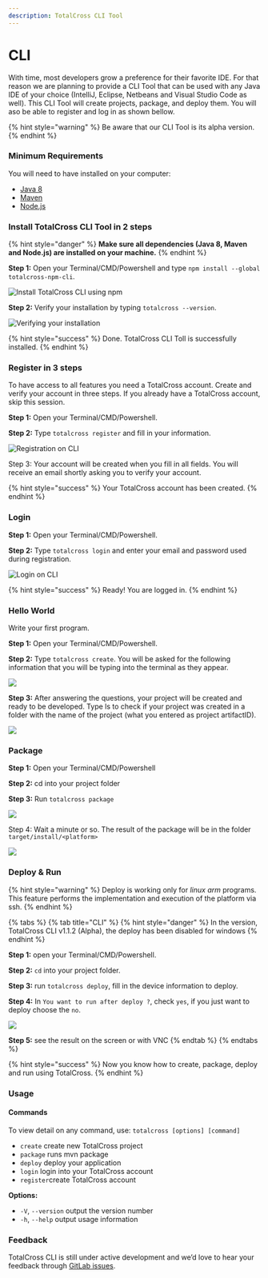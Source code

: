 ```yaml
---
description: TotalCross CLI Tool
---
```


# CLI

With time, most developers grow a preference for their favorite IDE. For that reason we are planning to provide a CLI Tool that can be used with any Java IDE of your choice \(IntelliJ, Eclipse, Netbeans and Visual Studio Code as well\). This CLI Tool will create projects, package, and deploy them. You will aso be able to register and log in as shown bellow.

{% hint style="warning" %}
Be aware that our CLI Tool is its alpha version.
{% endhint %}

### Minimum Requirements

You will need to have installed on your computer:

* [Java 8](https://learn.totalcross.com/get-started/requirements/java-8)
* [Maven](https://learn.totalcross.com/get-started/requirements/maven)
* [Node.js](https://nodejs.org/en/)

### Install TotalCross CLI Tool in 2 steps

{% hint style="danger" %}
**Make sure all dependencies \(Java 8, Maven and Node.js\) are installed on your machine.**
{% endhint %}

**Step 1:** Open your Terminal/CMD/Powershell and type `npm install --global totalcross-npm-cli`.

![Install TotalCross CLI using npm](../../.gitbook/assets/totalcrossinstall.png)

**Step 2:** Verify your installation by typing `totalcross --version`.

![Verifying your installation](../../.gitbook/assets/totalcrossinstallverif.png)

{% hint style="success" %}
Done. TotalCross CLI Toll is successfully installed.
{% endhint %}

### Register in 3 steps

To have access to all features you need a TotalCross account. Create and verify your account in three steps. If you already have a TotalCross account, skip this session.

**Step 1:** Open your Terminal/CMD/Powershell.

**Step 2:** Type `totalcross register` and fill in your information.

![Registration on CLI](../../.gitbook/assets/register3.png)

Step 3: Your account will be created when you fill in all fields. You will receive an email shortly asking you to verify your account. 

{% hint style="success" %}
Your TotalCross account has been created.
{% endhint %}

### Login

**Step 1:** Open your Terminal/CMD/Powershell.

**Step 2:** Type `totalcross login` and enter your email and password used during registration.

![Login on CLI](../../.gitbook/assets/image%20%28132%29.png)

{% hint style="success" %}
Ready! You are logged in.
{% endhint %}

### Hello World

Write your first program.

**Step 1:** Open your Terminal/CMD/Powershell. 

**Step 2:** Type `totalcross create`. You will be asked for the following information that you will be typing into the terminal as they appear.

![](https://gblobscdn.gitbook.com/assets%2F-L_mPP3a_E_A7NbRMq7Q%2F-M24Ghj0M4OeGqwuZzWp%2F-M24JiIWIjVTzDURQX9v%2Fimage.png?alt=media&token=a6421b2a-7016-4f98-81ca-3932662ec8f4)

**Step 3:** After answering the questions, your project will be created and ready to be developed. Type ls to check if your project was created in a folder with the name of the project \(what you entered as project artifactID\).

![](../../.gitbook/assets/image%20%28133%29.png)

### Package

**Step 1:** Open your Terminal/CMD/Powershell

**Step 2:** cd into your project folder

**Step 3:** Run `totalcross package` 

![](../../.gitbook/assets/image%20%28127%29.png)

Step 4: Wait a minute or so. The result of the package will be in the folder `target/install/<platform>`

![](../../.gitbook/assets/image%20%28104%29.png)

### Deploy & Run 

{% hint style="warning" %}
Deploy is working only for _linux arm_ programs. This feature performs the implementation and execution of the platform via ssh.
{% endhint %}

{% tabs %}
{% tab title="CLI" %}
{% hint style="danger" %}
In the version, TotalCross CLI v1.1.2 \(Alpha\), the deploy has been disabled for windows
{% endhint %}

**Step 1:** open your Terminal/CMD/Powershell.

**Step 2:** `cd` into your project folder.

**Step 3:** run `totalcross deploy`, fill in the device information to deploy.

**Step 4:** In `You want to run after deploy ?`, check `yes`, if you just want to deploy choose the `no`.

![](../../.gitbook/assets/image%20%2896%29.png)

  
**Step 5:** see the result on the screen or with VNC
{% endtab %}
{% endtabs %}

{% hint style="success" %}
Now you know how to create, package, deploy and run using TotalCross.
{% endhint %}

### Usage

#### **Commands**

To view detail on any command, use: `totalcross [options] [command]`

* `create`  create new TotalCross project 
* `package` runs mvn package
* `deploy`  deploy your application 
* `login` login into your TotalCross account
* `register`create TotalCross account

**Options:**

* `-V`, `--version` output the version number 
* `-h`, `--help` output usage information

### Feedback

TotalCross CLI is still under active development and we’d love to hear your feedback through [GitLab issues](https://gitlab.com/totalcross/TotalCross/issues/). 





